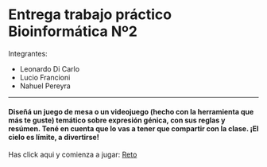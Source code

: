 # Entrega trabajo práctico Bioinformática Nº2

Integrantes: 
- Leonardo Di Carlo
- Lucio Francioni
- Nahuel Pereyra

---
#### Diseñá un juego de mesa o un videojuego (hecho con la herramienta que más te guste) temático sobre expresión génica, con sus reglas y resúmen. Tené en cuenta que lo vas a tener que compartir con la clase. ¡El cielo es límite, a divertirse!

Has click aqui y comienza a jugar:
[Reto](https://app.pilas-engine.com.ar/#/proyecto/e5327c87-b7c5-4e50-847c-d57fd8922c25)
